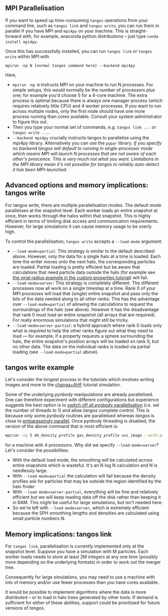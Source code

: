 MPI Parallelisation
-------------------

If you want to speed up time-consuming `tangos` operations from your command line, such as `tangos link` and
`tangos write`, you can run them in parallel if you have MPI and `mpi4py` on your machine. This is straight-forward 
with, for example, anaconda python distributions – just type `conda install mpi4py`. 

Once this has successfully installed, you can run `tangos link` or `tangos write` within MPI with 

```
mpirun -np N [normal tangos command here] --backend mpi4py
```
Here,
 * `mpirun -np N` instructs MPI on your machine to run N processes. For simple setups, this would normally be 
    the number of processors plus one; for example you'd choose 5 for a 4-core machine.
    The extra process is optimal because there is always one manager process (which requires relatively little CPU) 
    and 4 worker processes. 
    If you want to run across multiple nodes, only the first node should have one more process running than cores available. 
    Consult your system administrator to figure this out. 
 *  Then you type your normal set of commands, e.g. `tangos link ...` or `tangos write ...`.
 * `--backend mpi4py` crucially instructs tangos to parallelise using the mpi4py library. 
   Alternatively you can use the `pypar` library. 
   *If you specify no backend tangos will default to running in single-processor mode which means MPI will launch N processes 
   that are not aware of each other's prescence. This is very much not what you want. 
   Limitations in the MPI library mean it's not possible for tangos to reliably auto-detect it has been MPI-launched.*
 

Advanced options and memory implications: tangos write
-------------------------------------------------------

For tangos write, there are multiple parallelisation modes. The default mode parallelises at the snapshot level.
Each worker loads an entire snapshot at once, then works through the halos within that snapshot. This is highly efficient
in terms of limiting disk access and communication requirements. However, for large simulations it can cause memory
usage to be overly high.

To control the parallelisation, `tangos write` accepts a `--load-mode` argument:


* `--load-mode=partial`: This strategy is similar to the default described above. However, only the data for a single 
  halo at a time is loaded. Each time the writer moves onto the next halo, the corresponding particles are loaded.
  Partial loading is pretty efficient but be aware that calculations that need particle data outside the halo
  (for example see [the virial radius example in the custom properties tutorial](custom_properties.md#using-the-particle-data-outside-the-halo))
   will fail.
* `--load-mode=server`: This strategy is completely different. The different processes now all work on a single timestep
  at a time. Rank 0 of your MPI processes will load that (single) entire snapshot and pass 
   only the bits of the data needed along to all other ranks. This has the advantage over 
   `--load-mode=partial` of allowing the calculations to request the surroundings of the halo (see above). 
   However it has the disadvantage that rank 0 must load an entire snapshot (all arrays that are required). 
   For really enormous simulations that might still be tricky.
* `--load-mode=server-partial`: a hybrid approach where rank 0 loads only what is required to help the other ranks 
   figure out what they need to load — for example, if a property requests a sphere surrounding the halo, 
   the entire snapshot's position arrays will be loaded on rank 0, but no other data. 
   The data on the individual ranks is loaded via partial loading (see `--load-mode=partial` above). 


tangos write example 
---------------------

Let's consider the longest process in the tutorials which involves writing images and more to 
the [changa+AHF](first_steps_changa+ahf.md) tutorial simulation. 

Some of the underlying _pynbody_ manipulations are already parallelised. One can therefore experiment
with different configurations but experience suggests the best option is to 
[switch off all _pynbody_ parallelisation](https://pynbody.github.io/pynbody/tutorials/threads.html)
(i.e. set the number of threads to 1) and allow _tangos_ complete control. This is because only some _pynbody_ routines
are parallelised whereas _tangos_ is close to [embarassingly parallel](https://en.wikipedia.org/wiki/Embarrassingly_parallel).
Once pynbody threading is disabled, the version of the above command that is most efficient is:

 ```bash
mpirun -np 5 dm_density_profile gas_density_profile uvi_image --with-prerequisites --include-only="contamination_fraction<0.01 & NDM()>5000" --for tutorial_changa --backend mpi4py --load-mode server
```

for a machine with 4 processors. Why did we specify `--load-mode=server`? Let's consider the possibilities:

 * With the default load mode, the smoothing will be calculated across entire snapshots which is wasteful. It's an
   N log N calculation and N is needlessly large. 
 * With `--load-mode=partial` the calculation will fail because the density profiles ask for particles that may be
   outside the region identified by the halo finder
 * With `--load-mode=server-partial`, everything will be fine and relatively efficient 
   but we will keep reading data off the disk rather than keeping it in RAM. This might be useful for large simulations, 
   but isn't needed here.
 * So we're left with `--load-mode=server`, which is extremely efficient because the SPH smoothing
   lengths and densities are calculated using small particle numbers N.

Memory implications: tangos link
------------------------------------

For `tangos link`, parallelisation is currently implemented only at the snapshot level. Suppose you have a simulation
with M particles. Each worker loads needs to store at least 2M integers at any one time (possibly more depending on the 
underlying formats) in order to work out the merger tree.

Consequently for large simulations, you may need to use a machine with lots of memory and/or use fewer processes than you have 
cores available.

It would be possible to implement algorithms where the data is more distributed – or to load in halo trees generated by
other tools. If demand is sufficient for either of these abilities, support could
be prioritised for future versions of _tangos_.

